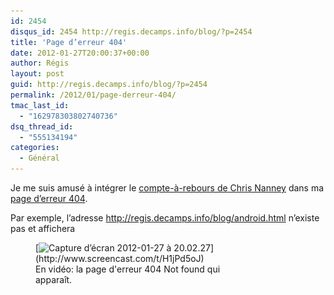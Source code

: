 ```yaml
---
id: 2454
disqus_id: 2454 http://regis.decamps.info/blog/?p=2454
title: 'Page d’erreur 404'
date: 2012-01-27T20:00:37+00:00
author: Régis
layout: post
guid: http://regis.decamps.info/blog/?p=2454
permalink: /2012/01/page-derreur-404/
tmac_last_id:
  - "162978303802740736"
dsq_thread_id:
  - "555134194"
categories:
  - Général
---
```

Je me suis amusé à intégrer le [compte-à-rebours de Chris Nanney](http://cnanney.com/journal/code/apple-style-counter/) dans ma [page d’erreur 404](http://regis.decamps.info/blog/2009/04/pages-derreur-404/ "D'autres pages Not Found innovantes").
  
<!--more-->


  
Par exemple, l’adresse http://regis.decamps.info/blog/android.html n’existe pas et affichera
  
<figure id="attachment_2457" style="width: 350px" class="wp-caption alignnone">[<img src="/blog/wp-content/uploads/2012/01/Capture-d’écran-2012-01-27-à-20.02.27-350x292.png" alt="Capture d’écran 2012-01-27 à 20.02.27" title="Nouvelle page d&#039;erreur 404" width="350" height="292" class="size-medium wp-image-2457" srcset="/blog/wp-content/uploads/2012/01/Capture-d’écran-2012-01-27-à-20.02.27-350x292.png 350w, /blog/wp-content/uploads/2012/01/Capture-d’écran-2012-01-27-à-20.02.27-1024x857.png 1024w, /blog/wp-content/uploads/2012/01/Capture-d’écran-2012-01-27-à-20.02.27.png 1197w" sizes="(max-width: 350px) 100vw, 350px" />](http://www.screencast.com/t/H1jPd5oJ)<figcaption class="wp-caption-text">En vidéo: la page d'erreur 404 Not found qui apparaît.</figcaption></figure>
